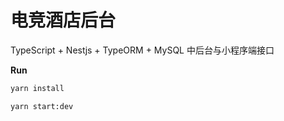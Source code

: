 # 电竞酒店后台



TypeScript + Nestjs + TypeORM + MySQL 中后台与小程序端接口



**Run**

```bash
yarn install

yarn start:dev
```

